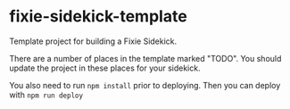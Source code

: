 # fixie-sidekick-template
Template project for building a Fixie Sidekick.

There are a number of places in the template marked "TODO". You should update the project in these places for your sidekick.

You also need to run ```npm install``` prior to deploying. Then you can deploy with ```npm run deploy```